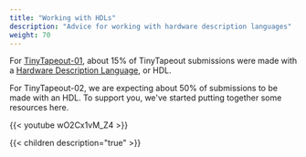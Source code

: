 ```yaml
---
title: "Working with HDLs"
description: "Advice for working with hardware description languages"
weight: 70
---
```


For [TinyTapeout-01](/runs/tt01/), about 15% of TinyTapeout submissions were made with a [Hardware Description Language](https://www.zerotoasiccourse.com/terminology/hdl/), or HDL.

For TinyTapeout-02, we are expecting about 50% of submissions to be made with an HDL. To support you, we've started putting together some resources here.

{{< youtube wO2Cx1vM_Z4 >}}

{{< children description="true" >}}
